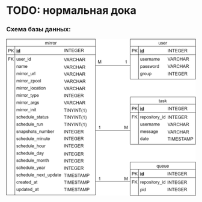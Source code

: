 # TODO: нормальная дока
	
### Схема базы данных:
<p align=center>
	<img src="resources/physical_model.png">
</p>
